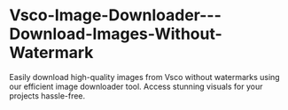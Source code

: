 # Vsco-Image-Downloader---Download-Images-Without-Watermark
Easily download high-quality images from Vsco without watermarks using our efficient image downloader tool. Access stunning visuals for your projects hassle-free.
